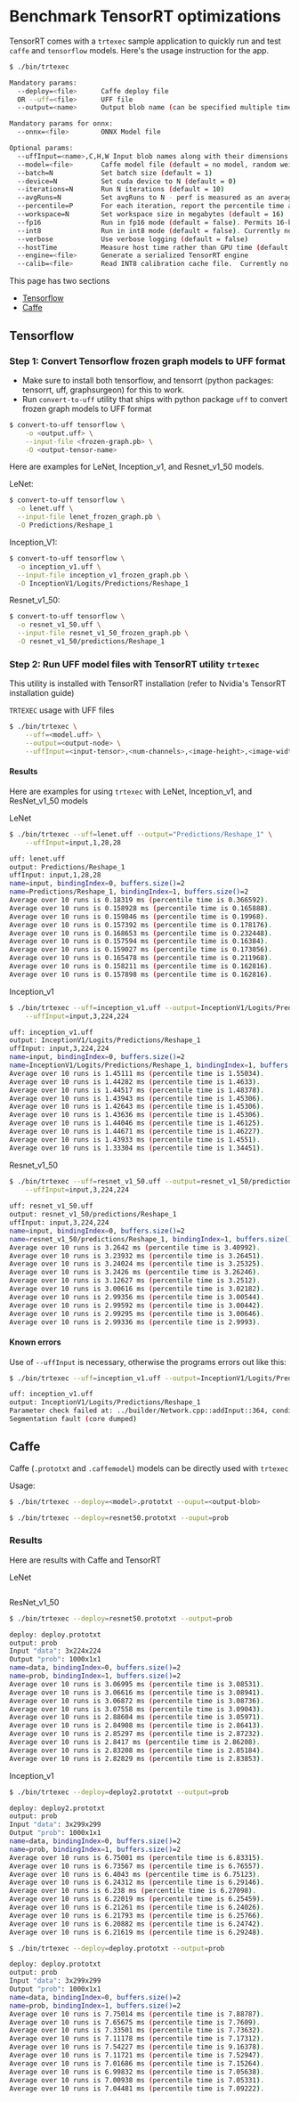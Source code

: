 # Benchmark TensorRT optimizations

TensorRT comes with a `trtexec` sample application to quickly run and test `caffe` and `tensorflow` models.
Here's the usage instruction for the app.

```sh
$ ./bin/trtexec

Mandatory params:
  --deploy=<file>      Caffe deploy file
  OR --uff=<file>      UFF file
  --output=<name>      Output blob name (can be specified multiple times)

Mandatory params for onnx:
  --onnx=<file>        ONNX Model file

Optional params:
  --uffInput=<name>,C,H,W Input blob names along with their dimensions for UFF parser
  --model=<file>       Caffe model file (default = no model, random weights used)
  --batch=N            Set batch size (default = 1)
  --device=N           Set cuda device to N (default = 0)
  --iterations=N       Run N iterations (default = 10)
  --avgRuns=N          Set avgRuns to N - perf is measured as an average of avgRuns (default=10)
  --percentile=P       For each iteration, report the percentile time at P percentage (0<P<=100, default = 99.0%)
  --workspace=N        Set workspace size in megabytes (default = 16)
  --fp16               Run in fp16 mode (default = false). Permits 16-bit kernels
  --int8               Run in int8 mode (default = false). Currently no support for ONNX model.
  --verbose            Use verbose logging (default = false)
  --hostTime           Measure host time rather than GPU time (default = false)
  --engine=<file>      Generate a serialized TensorRT engine
  --calib=<file>       Read INT8 calibration cache file.  Currently no support for ONNX model.
```

This page has two sections
* [Tensorflow](#tensorflow)
* [Caffe](#caffe)

## Tensorflow
### Step 1: Convert Tensorflow frozen graph models to UFF format
* Make sure to install both tensorflow, and tensorrt (python packages: tensorrt, uff, graphsurgeon) for this to work.
* Run `convert-to-uff` utility that ships with python package `uff` to convert frozen graph models to UFF format

```bash
$ convert-to-uff tensorflow \
    -o <output.uff> \
    --input-file <frozen-graph.pb> \
    -O <output-tensor-name>
```
Here are examples for LeNet, Inception_v1, and Resnet_v1_50 models.

LeNet:

```bash
$ convert-to-uff tensorflow \
  -o lenet.uff \
  --input-file lenet_frozen_graph.pb \
  -O Predictions/Reshape_1
```

Inception_V1:

```bash
$ convert-to-uff tensorflow \
  -o inception_v1.uff \
  --input-file inception_v1_frozen_graph.pb \
  -O InceptionV1/Logits/Predictions/Reshape_1
```

Resnet_v1_50:

```bash
$ convert-to-uff tensorflow \
  -o resnet_v1_50.uff \
  --input-file resnet_v1_50_frozen_graph.pb \
  -O resnet_v1_50/predictions/Reshape_1
```

### Step 2: Run UFF model files with TensorRT utility `trtexec`

This utility is installed with TensorRT installation (refer to Nvidia's TensorRT installation guide)

`TRTEXEC` usage with UFF files

```bash
$ ./bin/trtexec \
    --uff=<model.uff> \
    --output=<output-node> \
    --uffInput=<input-tensor>,<num-channels>,<image-height>,<image-width>
```

#### Results

Here are examples for using `trtexec` with LeNet, Inception_v1, and ResNet_v1_50 models

LeNet

```bash
$ ./bin/trtexec --uff=lenet.uff --output="Predictions/Reshape_1" \
    --uffInput=input,1,28,28

uff: lenet.uff
output: Predictions/Reshape_1
uffInput: input,1,28,28
name=input, bindingIndex=0, buffers.size()=2
name=Predictions/Reshape_1, bindingIndex=1, buffers.size()=2
Average over 10 runs is 0.18319 ms (percentile time is 0.366592).
Average over 10 runs is 0.158928 ms (percentile time is 0.165888).
Average over 10 runs is 0.159846 ms (percentile time is 0.19968).
Average over 10 runs is 0.157392 ms (percentile time is 0.178176).
Average over 10 runs is 0.168653 ms (percentile time is 0.232448).
Average over 10 runs is 0.157594 ms (percentile time is 0.16384).
Average over 10 runs is 0.159027 ms (percentile time is 0.173056).
Average over 10 runs is 0.165478 ms (percentile time is 0.211968).
Average over 10 runs is 0.158211 ms (percentile time is 0.162816).
Average over 10 runs is 0.157898 ms (percentile time is 0.162816).
```

Inception_v1

```bash
$ ./bin/trtexec --uff=inception_v1.uff --output=InceptionV1/Logits/Predictions/Reshape_1 \
    --uffInput=input,3,224,224

uff: inception_v1.uff
output: InceptionV1/Logits/Predictions/Reshape_1
uffInput: input,3,224,224
name=input, bindingIndex=0, buffers.size()=2
name=InceptionV1/Logits/Predictions/Reshape_1, bindingIndex=1, buffers.size()=2
Average over 10 runs is 1.45111 ms (percentile time is 1.55034).
Average over 10 runs is 1.44282 ms (percentile time is 1.4633).
Average over 10 runs is 1.44517 ms (percentile time is 1.48378).
Average over 10 runs is 1.43943 ms (percentile time is 1.45306).
Average over 10 runs is 1.42643 ms (percentile time is 1.45306).
Average over 10 runs is 1.43636 ms (percentile time is 1.45306).
Average over 10 runs is 1.44046 ms (percentile time is 1.46125).
Average over 10 runs is 1.44671 ms (percentile time is 1.46227).
Average over 10 runs is 1.43933 ms (percentile time is 1.4551).
Average over 10 runs is 1.33304 ms (percentile time is 1.34451).
```

Resnet_v1_50

```bash
$ ./bin/trtexec --uff=resnet_v1_50.uff --output=resnet_v1_50/predictions/Reshape_1 \
    --uffInput=input,3,224,224
  
uff: resnet_v1_50.uff
output: resnet_v1_50/predictions/Reshape_1
uffInput: input,3,224,224
name=input, bindingIndex=0, buffers.size()=2
name=resnet_v1_50/predictions/Reshape_1, bindingIndex=1, buffers.size()=2
Average over 10 runs is 3.2642 ms (percentile time is 3.40992).
Average over 10 runs is 3.23932 ms (percentile time is 3.26451).
Average over 10 runs is 3.24024 ms (percentile time is 3.25325).
Average over 10 runs is 3.2426 ms (percentile time is 3.26246).
Average over 10 runs is 3.12627 ms (percentile time is 3.2512).
Average over 10 runs is 3.00616 ms (percentile time is 3.02182).
Average over 10 runs is 2.99356 ms (percentile time is 3.00544).
Average over 10 runs is 2.99592 ms (percentile time is 3.00442).
Average over 10 runs is 2.99295 ms (percentile time is 3.00646).
Average over 10 runs is 2.99336 ms (percentile time is 2.9993).
```


#### Known errors

Use of `--uffInput` is necessary, otherwise the programs errors out like this:

```bash
$ ./bin/trtexec --uff=inception_v1.uff --output=InceptionV1/Logits/Predictions/Reshape_1

uff: inception_v1.uff
output: InceptionV1/Logits/Predictions/Reshape_1
Parameter check failed at: ../builder/Network.cpp::addInput::364, condition: isValidDims(dims)
Segmentation fault (core dumped)
```

## Caffe

Caffe (`.prototxt` and `.caffemodel`) models can be directly used with `trtexec`

Usage:
```bash
$ ./bin/trtexec --deploy=<model>.prototxt --ouput=<output-blob>

$ ./bin/trtexec --deploy=resnet50.prototxt --ouput=prob
```


### Results

Here are results with Caffe and TensorRT

LeNet

```bash
```

ResNet_v1_50

```bash
$ ./bin/trtexec --deploy=resnet50.prototxt --output=prob

deploy: deploy.prototxt
output: prob
Input "data": 3x224x224
Output "prob": 1000x1x1
name=data, bindingIndex=0, buffers.size()=2
name=prob, bindingIndex=1, buffers.size()=2
Average over 10 runs is 3.06995 ms (percentile time is 3.08531).
Average over 10 runs is 3.06616 ms (percentile time is 3.08941).
Average over 10 runs is 3.06872 ms (percentile time is 3.08736).
Average over 10 runs is 3.07558 ms (percentile time is 3.09043).
Average over 10 runs is 2.88604 ms (percentile time is 3.05971).
Average over 10 runs is 2.84908 ms (percentile time is 2.86413).
Average over 10 runs is 2.85297 ms (percentile time is 2.87232).
Average over 10 runs is 2.8417 ms (percentile time is 2.86208).
Average over 10 runs is 2.83208 ms (percentile time is 2.85184).
Average over 10 runs is 2.82829 ms (percentile time is 2.83853).

```

Inception_v1

```bash
$ ./bin/trtexec --deploy=deploy2.prototxt --output=prob

deploy: deploy2.prototxt
output: prob
Input "data": 3x299x299
Output "prob": 1000x1x1
name=data, bindingIndex=0, buffers.size()=2
name=prob, bindingIndex=1, buffers.size()=2
Average over 10 runs is 6.75001 ms (percentile time is 6.83315).
Average over 10 runs is 6.73567 ms (percentile time is 6.76557).
Average over 10 runs is 6.4043 ms (percentile time is 6.75123).
Average over 10 runs is 6.24312 ms (percentile time is 6.29146).
Average over 10 runs is 6.238 ms (percentile time is 6.27098).
Average over 10 runs is 6.22019 ms (percentile time is 6.25459).
Average over 10 runs is 6.21261 ms (percentile time is 6.24026).
Average over 10 runs is 6.21793 ms (percentile time is 6.25766).
Average over 10 runs is 6.20882 ms (percentile time is 6.24742).
Average over 10 runs is 6.21619 ms (percentile time is 6.29248).

$ ./bin/trtexec --deploy=deploy.prototxt --output=prob

deploy: deploy.prototxt
output: prob
Input "data": 3x299x299
Output "prob": 1000x1x1
name=data, bindingIndex=0, buffers.size()=2
name=prob, bindingIndex=1, buffers.size()=2
Average over 10 runs is 7.75014 ms (percentile time is 7.88787).
Average over 10 runs is 7.65675 ms (percentile time is 7.7609).
Average over 10 runs is 7.33501 ms (percentile time is 7.73632).
Average over 10 runs is 7.11178 ms (percentile time is 7.17312).
Average over 10 runs is 7.54227 ms (percentile time is 9.16378).
Average over 10 runs is 7.11721 ms (percentile time is 7.52947).
Average over 10 runs is 7.01686 ms (percentile time is 7.15264).
Average over 10 runs is 6.99832 ms (percentile time is 7.05638).
Average over 10 runs is 7.00938 ms (percentile time is 7.05331).
Average over 10 runs is 7.04481 ms (percentile time is 7.09222).
```
